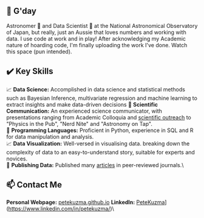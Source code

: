 ##  👋 G'day

<!--
**PeteKuzma/PeteKuzma** is a ✨ _special_ ✨ repository because its `README.md` (this file) appears on your GitHub profile.

Here are some ideas to get you started:

- 🔭 I’m currently working on ...
- 🌱 I’m currently learning ...
- 👯 I’m looking to collaborate on ...
- 🤔 I’m looking for help with ...
- 💬 Ask me about ...
- 📫 How to reach me: ...
- 😄 Pronouns: ...
- ⚡ Fun fact: ...
-->
Astronomer 🔭 and Data Scientist 🧮 at the National Astronomical Observatory of Japan, but really, just an Aussie that loves numbers and working with data. I use code at work and in play! After acknowledging my Academic nature of hoarding code, I'm finally uploading the work I've done. Watch this space (pun intended).


## ✔️ Key Skills
📈 **Data Science:** Accomplished in data science and statistical methods such as Bayesian Inference, multivariate regression and machine learning to extract insights and make data-driven decisions
🎤 **Scientific Communication:** An experienced science communicator, with presentations ranging from Academic Colloquia and [scientific outreach](https://www.youtube.com/watch?v=61-Mfi484fQ) to "Physics in the Pub", "Nerd Nite" and "Astronomy on Tap".\
🐍 **Programming Languages:** Proficient in Python, experience in SQL and R for data manipulation and analysis.\
📈 **Data Visualization:** Well-versed in visualising data. breaking down the complexity of data to an easy-to-understand story, suitable for experts and novices.\
📝 **Publishing Data:** Published many [articles](https://ui.adsabs.harvard.edu/search/p_=0&q=author%3A%22Kuzma%2C%20P.%20B.%22&sort=date%20desc%2C%20bibcode%20desc) in peer-reviewed journals.\

## :mailbox: Contact Me
**Personal Webpage:** [petekuzma.github.io](https://petekuzma.github.io)
**LinkedIn:** [PeteKuzma](https://img.shields.io/badge/LinkedIn-Profile-blue)](https://www.linkedin.com/in/petekuzma/)\






